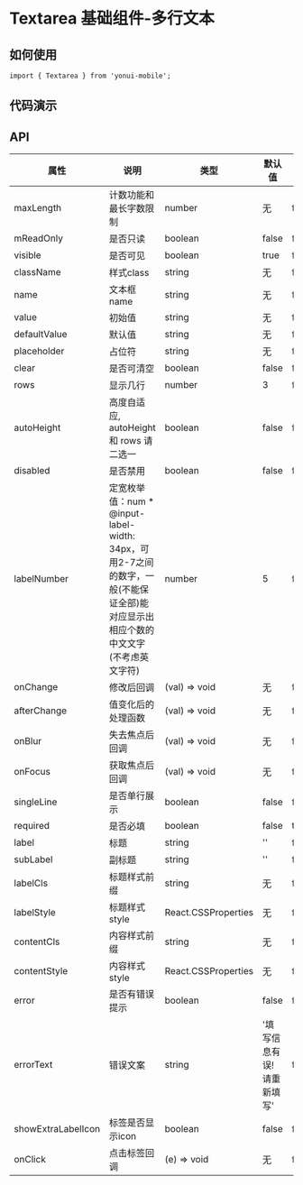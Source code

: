 # Textarea 基础组件-多行文本
## 如何使用

```
import { Textarea } from 'yonui-mobile';

```

## 代码演示


## API

属性 | 说明 | 类型 | 默认值 | 必选
----|-----|------|------|------
maxLength | 计数功能和最长字数限制 | number | 无 | false
mReadOnly | 是否只读 | boolean | false | false
visible | 是否可见 | boolean | true | false
className | 样式class | string | 无 | false
name | 文本框name | string | 无 | false
value | 初始值 | string | 无 | false
defaultValue | 默认值 | string | 无 | false
placeholder | 占位符 | string | 无 | false
clear | 是否可清空 | boolean | false | false
rows | 显示几行 | number | 3 | false
autoHeight | 高度自适应, autoHeight 和 rows 请二选一 | boolean | false | false
disabled | 是否禁用 | boolean | false | false
labelNumber | 定宽枚举值：num * @input-label-width: 34px，可用2-7之间的数字，一般(不能保证全部)能对应显示出相应个数的中文文字(不考虑英文字符) | number | 5 | false
onChange | 修改后回调 | (val) => void | 无 | false
afterChange | 值变化后的处理函数 | (val) => void | 无 | false
onBlur | 失去焦点后回调 | (val) => void | 无 | false
onFocus | 获取焦点后回调 | (val) => void | 无 | false
singleLine | 是否单行展示 | boolean | false | false
required | 是否必填 | boolean | false | true
label | 标题 | string | '' | false
subLabel | 副标题 | string | '' | false
labelCls | 标题样式前缀 | string | 无 | false
labelStyle | 标题样式style | React.CSSProperties | 无 | false
contentCls | 内容样式前缀 | string | 无 | false
contentStyle | 内容样式style | React.CSSProperties | 无 | false
error | 是否有错误提示 | boolean | false | false
errorText | 错误文案 | string | '填写信息有误!请重新填写' | false
showExtraLabelIcon | 标签是否显示icon | boolean | false | false
onClick | 点击标签回调 | (e) => void | 无 | false
